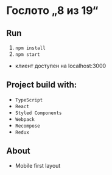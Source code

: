# Гослото „8 из 19“
## Run
1. `npm install`
2. `npm start`
* клиент доступен на localhost:3000
## Project build with:
* `TypeScript`
* `React`
* `Styled Components`
* `Webpack`
* `Recompose`
* `Redux`
## About
* Mobile first layout